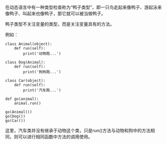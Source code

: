 在动态语言中有一种类型检查称为“鸭子类型”，即一只鸟走起来像鸭子、游起泳来像鸭子、叫起来也像鸭子，那它就可以被当做鸭子。  

鸭子类型不关注变量的类型，而是关注变量具有的方法。  

例如：  

    class Animal(object):
        def run(self):
            print('动物跑...')

    class Dog(Animal):
        def run(self):
            print('狗狗跑...')

    class Car(object):
        def run(self):
            print('汽车跑...')

    def go(animal):
        animal.run()

    go(Animal())
    go(Dog())
    go(Car())

这里，汽车类并没有继承于动物这个类，只是run()方法与动物和狗中的方法相同，则可以进行相同函数中方法的调用使用。
